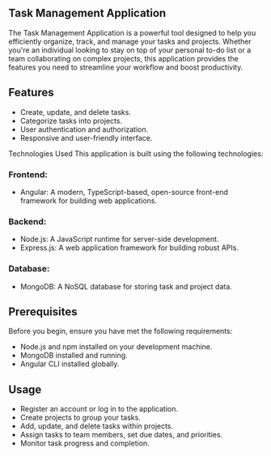 ## Task Management Application
The Task Management Application is a powerful tool designed to help you efficiently organize, track, and manage your tasks and projects. Whether you're an individual looking to stay on top of your personal to-do list or a team collaborating on complex projects, this application provides the features you need to streamline your workflow and boost productivity.

## Features
* Create, update, and delete tasks.
* Categorize tasks into projects.
* User authentication and authorization.
* Responsive and user-friendly interface.
  
Technologies Used
This application is built using the following technologies:

### Frontend:
* Angular: A modern, TypeScript-based, open-source front-end framework for building web applications.
### Backend:
* Node.js: A JavaScript runtime for server-side development.
* Express.js: A web application framework for building robust APIs.
### Database:
* MongoDB: A NoSQL database for storing task and project data.
  
## Prerequisites
Before you begin, ensure you have met the following requirements:

* Node.js and npm installed on your development machine.
* MongoDB installed and running.
* Angular CLI installed globally.
  

## Usage

* Register an account or log in to the application.
* Create projects to group your tasks.
* Add, update, and delete tasks within projects.
* Assign tasks to team members, set due dates, and priorities.
* Monitor task progress and completion.

